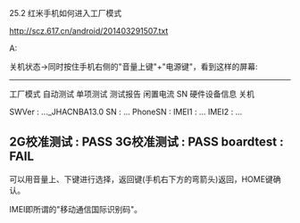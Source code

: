 25.2 红米手机如何进入工厂模式

http://scz.617.cn/android/201403291507.txt

A:

关机状态->同时按住手机右侧的"音量上键"+"电源键"，看到这样的屏幕:

--------------------------------------------------------------------------
工厂模式
自动测试
单项测试
测试报告
闲置电流
SN
硬件设备信息
关机

SWVer   : ..._JHACNBA13.0
SN      : ...
PhoneSN :
IMEI1   : ...
IMEI2   : ...

2G校准测试  : PASS
3G校准测试  : PASS
boardtest   : FAIL
--------------------------------------------------------------------------

可以用音量上、下键进行选择，返回键(手机右下方的弯箭头)返回，HOME键确认。

IMEI即所谓的"移动通信国际识别码"。
